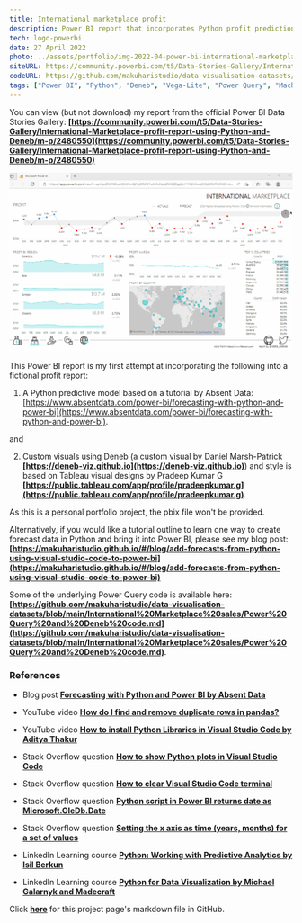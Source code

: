 ```yaml
---
title: International marketplace profit
description: Power BI report that incorporates Python profit predictions and custom Deneb visualisations.
tech: logo-powerbi
date: 27 April 2022
photo: ../assets/portfolio/img-2022-04-power-bi-international-marketplace-python-deneb.gif
siteURL: https://community.powerbi.com/t5/Data-Stories-Gallery/International-Marketplace-profit-report-using-Python-and-Deneb/m-p/2480550
codeURL: https://github.com/makuharistudio/data-visualisation-datasets/blob/main/International%20Marketplace%20sales/Power%20Query%20and%20Deneb%20code.md
tags: ["Power BI", "Python", "Deneb", "Vega-Lite", "Power Query", "Machine Learning"]
---
```


You can view (but not download) my report from the official Power BI Data Stories Gallery:
**[https://community.powerbi.com/t5/Data-Stories-Gallery/International-Marketplace-profit-report-using-Python-and-Deneb/m-p/2480550](https://community.powerbi.com/t5/Data-Stories-Gallery/International-Marketplace-profit-report-using-Python-and-Deneb/m-p/2480550)**

![Animated preview of project](/src/assets/portfolio/img-2022-04-power-bi-international-marketplace-python-deneb.gif)

This Power BI report is my first attempt at incorporating the following into a fictional profit report:

1. A Python predictive model based on a tutorial by Absent Data: [https://www.absentdata.com/power-bi/forecasting-with-python-and-power-bi](https://www.absentdata.com/power-bi/forecasting-with-python-and-power-bi).

and

2. Custom visuals using Deneb (a custom visual by Daniel Marsh-Patrick **[https://deneb-viz.github.io](https://deneb-viz.github.io)**) and style is based on Tableau visual designs by Pradeep Kumar G **[https://public.tableau.com/app/profile/pradeepkumar.g](https://public.tableau.com/app/profile/pradeepkumar.g)**.

As this is a personal portfolio project, the pbix file won't be provided.

Alternatively, if you would like a tutorial outline to learn one way to create forecast data in Python and bring it into Power BI, please see my blog post: **[https://makuharistudio.github.io/#/blog/add-forecasts-from-python-using-visual-studio-code-to-power-bi](https://makuharistudio.github.io/#/blog/add-forecasts-from-python-using-visual-studio-code-to-power-bi)**

Some of the underlying Power Query code is available here: **[https://github.com/makuharistudio/data-visualisation-datasets/blob/main/International%20Marketplace%20sales/Power%20Query%20and%20Deneb%20code.md](https://github.com/makuharistudio/data-visualisation-datasets/blob/main/International%20Marketplace%20sales/Power%20Query%20and%20Deneb%20code.md)**.


### References

* Blog post **[Forecasting with Python and Power BI by Absent Data](https://www.absentdata.com/power-bi/forecasting-with-python-and-power-bi)**

* YouTube video **[How do I find and remove duplicate rows in pandas?](https://www.youtube.com/watch?v=ht5buXUMqkQ)**

* YouTube video **[How to install Python Libraries in Visual Studio Code by Aditya Thakur](https://www.youtube.com/watch?v=ThU13tikHQw)**

* Stack Overflow question **[How to show Python plots in Visual Studio Code](https://stackoverflow.com/questions/49992300)**

* Stack Overflow question **[How to clear Visual Studio Code terminal](https://stackoverflow.com/questions/49992300)**

* Stack Overflow question **[Python script in Power BI returns date as Microsoft.OleDb.Date](https://stackoverflow.com/questions/51929420/python-script-in-power-bi-returns-date-as-microsoft-oledb-date)**

* Stack Overflow question **[Setting the x axis as time (years, months) for a set of values](https://stackoverflow.com/questions/28948898/setting-the-x-axis-as-time-years-months-for-a-set-of-values)**

* LinkedIn Learning course **[Python: Working with Predictive Analytics by Isil Berkun](https://www.linkedin.com/learning/python-working-with-predictive-analytics)**

* LinkedIn Learning course **[Python for Data Visualization by Michael Galarnyk and Madecraft](https://www.linkedin.com/learning/python-for-data-visualization)**


Click **[here](https://github.com/makuharistudio/makuharistudio.github.io/tree/main/src/markdown/projects/2022-04-27.md)** for this project page's markdown file in GitHub.
